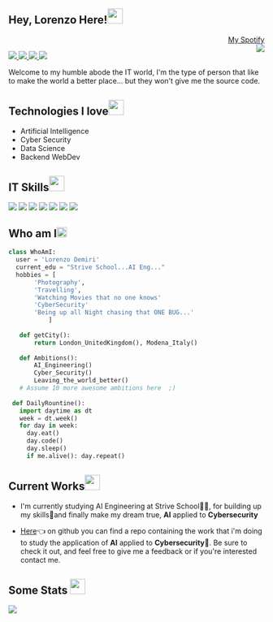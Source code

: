 ## Hey, Lorenzo Here!<img src="https://media.giphy.com/media/Q7LHmoFwVP6Yc1swZs/giphy.gif" width="30px">


  <a href="https://open.spotify.com/user/1176146729" align='right'>
    <figcaption align='right'>My Spotify</figcaption>
    <img src="https://spotify-github-profile.vercel.app/api/view?uid=1176146729&cover_image=true&theme=novatorem" align='right'>
  </a>


<p align='left'>
  <a href="mailto:lorenzo.demiri96@gmail.com?subjetc=Github Contact">
    <img src="https://img.shields.io/badge/Gmail-D14836?style=for-the-badge&logo=gmail&logoColor=white" />
  </a>
  <a href="https://www.facebook.com/lorenzo.demiri/">
    <img src="https://img.shields.io/badge/Facebook-1877F2?style=for-the-badge&logo=facebook&logoColor=white" />
  </a>
  <a href="https://twitter.com/LorenzoDemiri">
    <img src="https://img.shields.io/badge/Twitter-1DA1F2?style=for-the-badge&logo=twitter&logoColor=white" />        
  </a>
  <a href="https://www.instagram.com/lorenzo.demiri">
    <img src="https://img.shields.io/badge/Instagram-E4405F?style=for-the-badge&logo=instagram&logoColor=white" />        
  </a>
</p>
Welcome to my humble abode the IT world, I'm the type of person that like to make the world a better place... but they won't give me the source code.

## Technologies I love<img src="https://media.giphy.com/media/vvcvtGPa4hSiN4TgeY/giphy.gif" width="30px">
- Artificial Intelligence
- Cyber Security
- Data Science
- Backend WebDev

## IT Skills<img src="https://media.giphy.com/media/ksE9feSa2b4V2GYwY4/giphy.gif" width="30px">
<p align = 'left'>
<img src = 'https://img.shields.io/badge/C-00599C?style=for-the-badge&logo=c&logoColor=white' />
<img src = 'https://img.shields.io/badge/Java-ED8B00?style=for-the-badge&logo=java&logoColor=white' /> 
<img src = 'https://img.shields.io/badge/Python-14354C?style=for-the-badge&logo=python&logoColor=white'/> 
<img src = 'https://img.shields.io/badge/MySQL-00000F?style=for-the-badge&logo=mysql&logoColor=white'/> 
<img src = 'https://img.shields.io/badge/Jupyter%20-%23F37626.svg?&style=for-the-badge&logo=Jupyter&logoColor=white'/>
<img src = 'https://img.shields.io/badge/pandas%20-%23150458.svg?&style=for-the-badge&logo=pandas&logoColor=white'/>
<img src = 'https://img.shields.io/badge/numpy%20-%23013243.svg?&style=for-the-badge&logo=numpy&logoColor=white'/>  
</p>

## Who am I<img src="https://media.giphy.com/media/l378xVg7JY3tefx3W/giphy.gif" width="20px">
 ```python
 class WhoAmI:
   user = 'Lorenzo Demiri'
   current_edu = "Strive School...AI Eng..."
   hobbies = [
        'Photography',
        'Travelling',
        'Watching Movies that no one knows'
        'CyberSecurity'
        'Being up all Night chasing that ONE BUG...'
			]
	
	def getCity():
		return London_UnitedKingdom(), Modena_Italy()
	
	def Ambitions():
		AI_Engineering()
		Cyber_Security()
		Leaving_the_world_better()
    # Assume 10 more awesome ambitions here  ;)
    
  def DailyRountine():
    import daytime as dt
    week = dt.week()
    for day in week:
      day.eat()
      day.code()
      day.sleep()
      if me.alive(): day.repeat()
 ```
## Current Works<img src="https://media.giphy.com/media/WtZz78bteiFlbxoLvf/giphy.gif" width="30px">
- I'm currently studying AI Engineering at Strive School👨‍💻, for building up my skills🌱and finally make my dream true, **AI** applied to **Cybersecurity** 

- [Here](https://github.com/lorenzodemiri/AI-CyberSecurity)👈 on github you can find a repo containing the work that i'm doing to study the application of **AI** applied to **Cybersecurity**🤖. Be sure to check it out, and feel free to give me a feedback or if you're interested contact me.

## Some Stats <img src="https://media.giphy.com/media/W5eoZHPpUx9sapR0eu/giphy.gif" width="30px">
<img src="https://github-readme-stats.vercel.app/api?username=lorenzodemiri&theme=dracula&hide_border=true&bg_color=0d1117">
